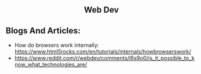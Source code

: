 <h2 align="center">Web Dev</h2>

## Blogs And Articles:
 * How do browsers work internally: https://www.html5rocks.com/en/tutorials/internals/howbrowserswork/
 * https://www.reddit.com/r/webdev/comments/l6s9o0/is_it_possible_to_know_what_technologies_are/
